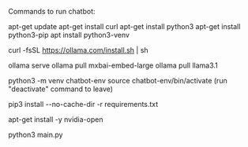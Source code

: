 Commands to run chatbot:

apt-get update
apt-get install curl
apt-get install python3
apt-get install python3-pip
apt install python3-venv

curl -fsSL https://ollama.com/install.sh | sh

ollama serve
ollama pull mxbai-embed-large
ollama pull llama3.1

python3 -m venv chatbot-env
source chatbot-env/bin/activate (run "deactivate" command to leave)

pip3 install --no-cache-dir -r requirements.txt

apt-get install -y nvidia-open

python3 main.py
